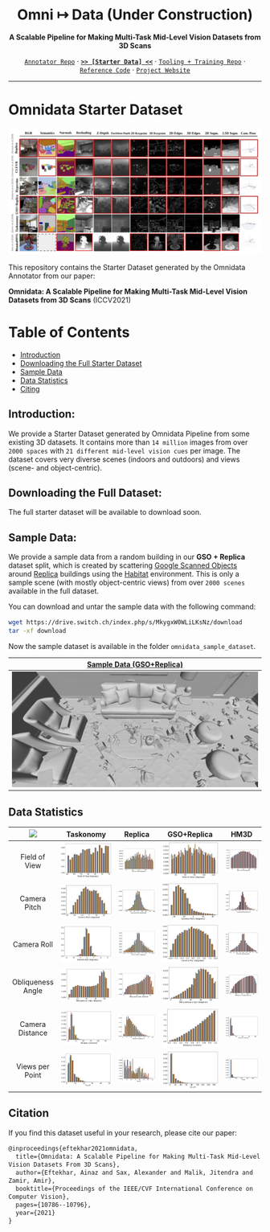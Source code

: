 <div align="center">

# Omni ↦ Data (Under Construction)
**A Scalable Pipeline for Making Multi-Task Mid-Level Vision Datasets from 3D Scans**

  
[`Annotator Repo`](https://github.com/Ainaz99/omnidata-annotator) &centerdot; [**`>> [Starter Data] <<`**](https://github.com/EPFL-VILAB/omnidata-dataset) &centerdot;  [`Tooling + Training Repo`](https://github.com/Ainaz99/omnidata-tools) &centerdot;  [`Reference Code`](https://github.com/Ainaz99/Omnidata) &centerdot; [`Project Website`](https://omnidata.vision)

</div>

---

Omnidata Starter Dataset
=================
![](./assets/starter_dataset.png)

This repository contains the Starter Dataset generated by the Omnidata Annotator from our paper:

**Omnidata: A Scalable Pipeline for Making Multi-Task Mid-Level Vision Datasets from 3D Scans** (ICCV2021)

Table of Contents
=================
   * [Introduction](#introduction)
   * [Downloading the Full Starter Dataset](#downloading-the-full-dataset)
   * [Sample Data](#sample-data)
   * [Data Statistics](#data-statistics)
   * [Citing](#citation)

## Introduction:
We provide a Starter Dataset generated by Omnidata Pipeline from some existing 3D datasets. It contains more than `14 million` images from over `2000 spaces` with `21 different mid-level vision cues` per image. The dataset covers very diverse scenes (indoors and outdoors) and views (scene- and object-centric).

## Downloading the Full Dataset:
The full starter dataset will be available to download soon.

## Sample Data:
We provide a sample data from a random building in our **GSO + Replica** dataset split, which is created by scattering [Google Scanned Objects](https://app.ignitionrobotics.org/GoogleResearch/fuel/collections/Google%20Scanned%20Objects) around [Replica](https://github.com/facebookresearch/Replica-Dataset) buildings using the [Habitat](https://github.com/facebookresearch/habitat-sim) environment. This is only a sample scene (with mostly object-centric views) from over `2000 scenes` available in the full dataset.

You can download and untar the sample data with the following command:

```bash
wget https://drive.switch.ch/index.php/s/MkygxW0WLiLKsNz/download
tar -xf download
```

Now the sample dataset is available in the folder `omnidata_sample_dataset`.

| [Sample Data (GSO+Replica)](https://github.com/Ainaz99/omnidata-sample-data) | 
| :-------------: |
| ![](./assets/mesh1.png) 



## Data Statistics
| ![](./assets/statistics/train_test_val) | Taskonomy | Replica | GSO+Replica | HM3D |
| :-------------: |:-------------:|:-------------:|:-------------:|:-------------:| 
| Field of View | ![](./assets/statistics/field_of_view/taskonomy_field_of_view.png) | ![](./assets/statistics/field_of_view/replica_field_of_view.png) | ![](./assets/statistics/field_of_view/gso_field_of_view.png) | ![](./assets/statistics/field_of_view/hm3d_field_of_view.png)  |
| Camera Pitch |![](./assets/statistics/camera_pitch/taskonomy_camera_pitch.png) | ![](./assets/statistics/camera_pitch/replica_camera_pitch.png) | ![](./assets/statistics/camera_pitch/gso_camera_pitch.png) | ![](./assets/statistics/camera_pitch/hm3d_camera_pitch.png)  |
| Camera Roll | ![](./assets/statistics/camera_roll/taskonomy_camera_roll.png) | ![](./assets/statistics/camera_roll/replica_camera_roll.png) | ![](./assets/statistics/camera_roll/gso_camera_roll.png) | ![](./assets/statistics/camera_roll/hm3d_camera_roll.png)  | 
| Obliqueness Angle | ![](./assets/statistics/obliqueness_angle/taskonomy_obliqueness_angle.png) | ![](./assets/statistics/obliqueness_angle/replica_obliqueness_angle.png) | ![](./assets/statistics/obliqueness_angle/gso_obliqueness_angle.png) | ![](./assets/statistics/obliqueness_angle/hm3d_obliqueness_angle.png)  |
| Camera Distance | ![](./assets/statistics/camera_distance/taskonomy_camera_distance.png) | ![](./assets/statistics/camera_distance/replica_camera_distance.png) | ![](./assets/statistics/camera_distance/gso_camera_distance.png) | ![](./assets/statistics/camera_distance/hm3d_camera_distance.png)  |
| Views per Point | ![](./assets/statistics/views_per_point/taskonomy_views_per_point.png) | ![](./assets/statistics/views_per_point/replica_views_per_point.png) | ![](./assets/statistics/views_per_point/gso_views_per_point.png) | ![](./assets/statistics/views_per_point/hm3d_views_per_point.png)  |


## Citation
If you find this dataset useful in your research, please cite our paper:
```
@inproceedings{eftekhar2021omnidata,
  title={Omnidata: A Scalable Pipeline for Making Multi-Task Mid-Level Vision Datasets From 3D Scans},
  author={Eftekhar, Ainaz and Sax, Alexander and Malik, Jitendra and Zamir, Amir},
  booktitle={Proceedings of the IEEE/CVF International Conference on Computer Vision},
  pages={10786--10796},
  year={2021}
}
```
